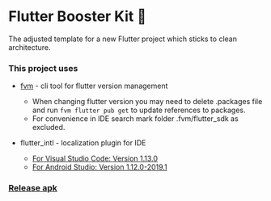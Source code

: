# Flutter Booster Kit 🚀

The adjusted template for a new Flutter project which sticks to clean architecture.


### This project uses

- [fvm](https://github.com/leoafarias/fvm) - cli tool for flutter version management
    - When changing flutter version you may need to delete .packages file and run `fvm flutter pub get` to update references to packages. 
    - For convenience in IDE search mark folder .fvm/flutter_sdk as excluded.

- flutter_intl - localization plugin for IDE
    - [For Visual Studio Code: Version 1.13.0](https://marketplace.visualstudio.com/items?itemName=localizely.flutter-intl)
    - [For Android Studio: Version 1.12.0-2019.1](https://plugins.jetbrains.com/plugin/13666-flutter-intl/versions)


### [Release apk](build/app/outputs/flutter-apk/app-release.apk)
